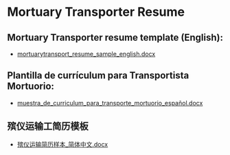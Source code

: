 # Mortuary Transporter Resume

## Mortuary Transporter resume template (English): 
* [mortuarytransport_resume_sample_english.docx](https://github.com/ryansplan/mortuarytransporter/files/13352436/mortuarytransport_resume_sample_english.docx)


## Plantilla de currículum para Transportista Mortuorio:
* [muestra_de_curriculum_para_transporte_mortuorio_español.docx](https://github.com/ryansplan/mortuarytransporter/files/13353607/muestra_de_curriculum_para_transporte_mortuorio_espanol.docx)


## 殡仪运输工简历模板
* [殡仪运输简历样本_简体中文.docx](https://github.com/ryansplan/mortuarytransporter/files/13354007/_.docx)
